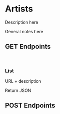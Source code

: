 # Artists

Description here

General notes here

## GET Endpoints
</br>

### List

URL + description

Return JSON
</br>


## POST Endpoints